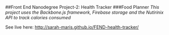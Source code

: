 ##Front End Nanodegree Project-2: Health Tracker
###Food Planner
*This project uses the Backbone.js framework, Firebase storage and the Nutirinix API to track calories consumed*

See live here: http://sarah-maris.github.io/FEND-health-tracker/